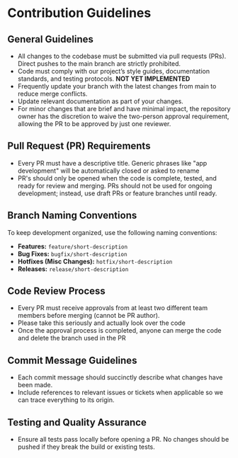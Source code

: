 # Contribution Guidelines

## General Guidelines
- All changes to the codebase must be submitted via pull requests (PRs). Direct pushes to the main branch are strictly prohibited.
- Code must comply with our project’s style guides, documentation standards, and testing protocols. **NOT YET IMPLEMENTED**
- Frequently update your branch with the latest changes from main to reduce merge conflicts.
- Update relevant documentation as part of your changes. 
- For minor changes that are brief and have minimal impact, the repository owner has the discretion to waive the two-person approval requirement, allowing the PR to be approved by just one reviewer.

## Pull Request (PR) Requirements
- Every PR must have a descriptive title.  Generic phrases like "app development" will be automatically closed or asked to rename
- PR's should only be opened when the code is complete, tested, and ready for review and merging. PRs should not be used for ongoing development; instead, use draft PRs or feature branches until ready.

## Branch Naming Conventions
To keep development organized, use the following naming conventions:

- **Features:** `feature/short-description`
- **Bug Fixes:** `bugfix/short-description`
- **Hotfixes (Misc Changes):** `hotfix/short-description`
- **Releases:** `release/short-description`

## Code Review Process
- Every PR must receive approvals from at least two different team members before merging (cannot be PR author).
- Please take this seriously and actually look over the code
- Once the approval process is completed, anyone can merge the code and delete the branch used in the PR

## Commit Message Guidelines
- Each commit message should succinctly describe what changes have been made.
- Include references to relevant issues or tickets when applicable so we can trace everything to its origin.

## Testing and Quality Assurance
- Ensure all tests pass locally before opening a PR. No changes should be pushed if they break the build or existing tests.
